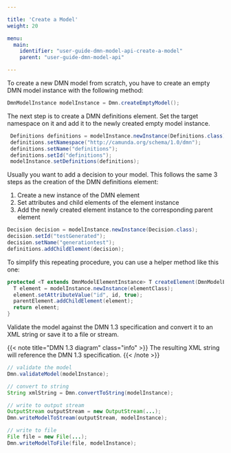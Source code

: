 ```yaml
---

title: 'Create a Model'
weight: 20

menu:
  main:
    identifier: "user-guide-dmn-model-api-create-a-model"
    parent: "user-guide-dmn-model-api"

---
```



To create a new DMN model from scratch, you have to create an empty DMN model instance with the following method:

```java
DmnModelInstance modelInstance = Dmn.createEmptyModel();
```

The next step is to create a DMN definitions element. Set the target namespace on it and add it
to the newly created empty model instance.

```java
 Definitions definitions = modelInstance.newInstance(Definitions.class);
 definitions.setNamespace("http://camunda.org/schema/1.0/dmn");
 definitions.setName("definitions");
 definitions.setId("definitions");
 modelInstance.setDefinitions(definitions);
```

Usually you want to add a decision to your model. This follows
the same 3 steps as the creation of the DMN definitions element:

1. Create a new instance of the DMN element
2. Set attributes and child elements of the element instance
3. Add the newly created element instance to the corresponding parent element

```java
Decision decision = modelInstance.newInstance(Decision.class);
decision.setId("testGenerated");
decision.setName("generationtest");
definitions.addChildElement(decision);
```

To simplify this repeating procedure, you can use a helper method like this one:

```java
protected <T extends DmnModelElementInstance> T createElement(DmnModelElementInstance parentElement, String id, Class<T> elementClass) {
  T element = modelInstance.newInstance(elementClass);
  element.setAttributeValue("id", id, true);
  parentElement.addChildElement(element);
  return element;
}
```

Validate the model against the DMN 1.3 specification and convert it to
an XML string or save it to a file or stream.

{{< note title="DMN 1.3 diagram" class="info" >}}
The resulting XML string will reference the DMN 1.3 specification.
{{< /note >}}

```java
// validate the model
Dmn.validateModel(modelInstance);

// convert to string
String xmlString = Dmn.convertToString(modelInstance);

// write to output stream
OutputStream outputStream = new OutputStream(...);
Dmn.writeModelToStream(outputStream, modelInstance);

// write to file
File file = new File(...);
Dmn.writeModelToFile(file, modelInstance);
```
